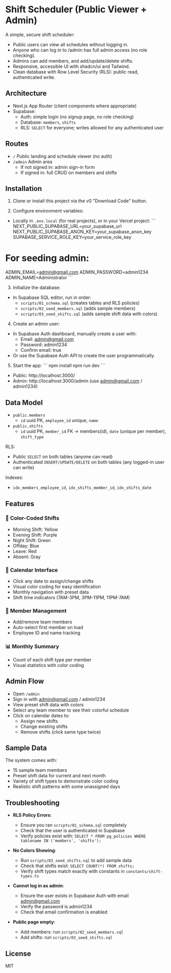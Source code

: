 # Shift Scheduler (Public Viewer + Admin)

A simple, secure shift scheduler:

- Public users can view all schedules without logging in.
- Anyone who can log in to /admin has full admin access (no role checking).
- Admins can add members, and add/update/delete shifts.
- Responsive, accessible UI with shadcn/ui and Tailwind.
- Clean database with Row Level Security (RLS): public read, authenticated write.

## Architecture

- Next.js App Router (client components where appropriate)
- Supabase:
  - Auth: simple login (no signup page, no role checking)
  - Database: `members`, `shifts`
  - RLS: `SELECT` for everyone; writes allowed for any authenticated user

## Routes

- `/` Public landing and schedule viewer (no auth)
- `/admin` Admin area
  - If not signed in: admin sign-in form
  - If signed in: full CRUD on members and shifts

## Installation

1) Clone or install this project via the v0 "Download Code" button.

2) Configure environment variables:
- Locally in `.env.local` (for real projects), or in your Vercel project:
\`\`\`
NEXT_PUBLIC_SUPABASE_URL=your_supabase_url
NEXT_PUBLIC_SUPABASE_ANON_KEY=your_supabase_anon_key
SUPABASE_SERVICE_ROLE_KEY=your_service_role_key
# For seeding admin:
ADMIN_EMAIL=admin@gmail.com
ADMIN_PASSWORD=admin1234
ADMIN_NAME=Administrator
\`\`\`

3) Initialize the database:
- In Supabase SQL editor, run in order:
  - `scripts/01_schema.sql` (creates tables and RLS policies)
  - `scripts/02_seed_members.sql` (adds sample members)
  - `scripts/03_seed_shifts.sql` (adds sample shift data with colors)

4) Create an admin user:
- In Supabase Auth dashboard, manually create a user with:
  - Email: admin@gmail.com
  - Password: admin1234
  - Confirm email: true
- Or use the Supabase Auth API to create the user programmatically.

5) Start the app:
\`\`\`
npm install
npm run dev
\`\`\`
- Public: http://localhost:3000/
- Admin: http://localhost:3000/admin (use admin@gmail.com / admin1234)

## Data Model

- `public.members`
  - `id` uuid PK, `employee_id` unique, `name`
- `public.shifts`
  - `id` uuid PK, `member_id` FK -> members(id), `date` (unique per member), `shift_type`

RLS:
- Public `SELECT` on both tables (anyone can read)
- Authenticated `INSERT/UPDATE/DELETE` on both tables (any logged-in user can write)

Indexes:
- `idx_members_employee_id`, `idx_shifts_member_id`, `idx_shifts_date`

## Features

### 🎨 **Color-Coded Shifts**
- Morning Shift: Yellow
- Evening Shift: Purple  
- Night Shift: Green
- Offday: Blue
- Leave: Red
- Absent: Gray

### 📅 **Calendar Interface**
- Click any date to assign/change shifts
- Visual color coding for easy identification
- Monthly navigation with preset data
- Shift time indicators (7AM-3PM, 3PM-11PM, 11PM-7AM)

### 👥 **Member Management**
- Add/remove team members
- Auto-select first member on load
- Employee ID and name tracking

### 📊 **Monthly Summary**
- Count of each shift type per member
- Visual statistics with color coding

## Admin Flow

- Open `/admin`
- Sign in with admin@gmail.com / admin1234
- View preset shift data with colors
- Select any team member to see their colorful schedule
- Click on calendar dates to:
  - Assign new shifts
  - Change existing shifts  
  - Remove shifts (click same type twice)

## Sample Data

The system comes with:
- 15 sample team members
- Preset shift data for current and next month
- Variety of shift types to demonstrate color coding
- Realistic shift patterns with some unassigned days

## Troubleshooting

- **RLS Policy Errors**: 
  - Ensure you ran `scripts/01_schema.sql` completely
  - Check that the user is authenticated in Supabase
  - Verify policies exist with: `SELECT * FROM pg_policies WHERE tablename IN ('members', 'shifts');`

- **No Colors Showing**: 
  - Run `scripts/03_seed_shifts.sql` to add sample data
  - Check that shifts exist: `SELECT COUNT(*) FROM shifts;`
  - Verify shift types match exactly with constants in `constants/shift-types.ts`

- **Cannot log in as admin**:
  - Ensure the user exists in Supabase Auth with email admin@gmail.com
  - Verify the password is admin1234
  - Check that email confirmation is enabled

- **Public page empty**:
  - Add members: run `scripts/02_seed_members.sql`
  - Add shifts: run `scripts/03_seed_shifts.sql`

## License

MIT
